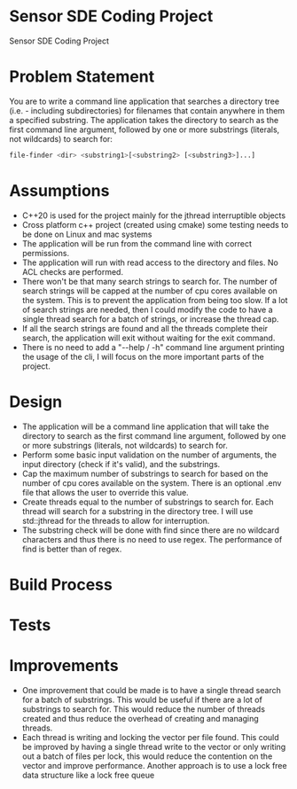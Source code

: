 # Sensor SDE Coding Project
Sensor SDE Coding Project

# Problem Statement
You are to write a command line application that searches a directory tree (i.e. - including subdirectories) for filenames that contain anywhere in them a specified substring.
The application takes the directory to search as the first command line argument, followed by one or more substrings (literals, not wildcards) to search for:
```sh
file-finder <dir> <substring1>[<substring2> [<substring3>]...]
```

# Assumptions
- C++20 is used for the project mainly for the jthread interruptible objects
- Cross platform c++ project (created using cmake) some testing needs to be done on Linux and mac systems
- The application will be run from the command line with correct permissions.
- The application will run with read access to the directory and files. No ACL checks are performed.
- There won't be that many search strings to search for. The number of search strings will be capped at the number of cpu cores available on the system. This is to prevent the application from being too slow. If a lot of search strings are needed, then I could modify the code to have a single thread search for a batch of strings, or increase the thread cap.
- If all the search strings are found and all the threads complete their search, the application will exit without waiting for the exit command.
- There is no need to add a "--help / -h" command line argument printing the usage of the cli, I will focus on the more important parts of the project.

# Design
- The application will be a command line application that will take the directory to search as the first command line argument, followed by one or more substrings (literals, not wildcards) to search for.
- Perform some basic input validation on the number of arguments, the input directory (check if it's valid), and the substrings.
- Cap the maximum number of substrings to search for based on the number of cpu cores available on the system. There is an optional .env file that allows the user to override this value.
- Create threads equal to the number of substrings to search for. Each thread will search for a substring in the directory tree. I will use std::jthread for the threads to allow for interruption.
- The substring check will be done with find since there are no wildcard characters and thus there is no need to use regex. The performance of find is better than of regex.

# Build Process

# Tests

# Improvements
- One improvement that could be made is to have a single thread search for a batch of substrings. This would be useful if there are a lot of substrings to search for. This would reduce the number of threads created and thus reduce the overhead of creating and managing threads.
- Each thread is writing and locking the vector per file found. This could be improved by having a single thread write to the vector or only writing out a batch of files per lock, this would reduce the contention on the vector and improve performance. Another approach is to use a lock free data structure like a lock free queue